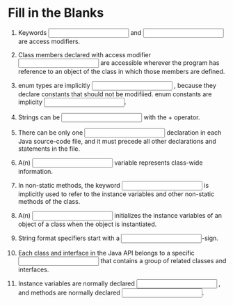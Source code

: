 <!-- this worksheet covers chapters 8 & 16 of Deitel -->

# Fill in the Blanks

1. Keywords <input type="text" name="blanks-01"> and <input type="text" name="blanks-02"> are access modifiers.
   
2. Class members declared with access modifier <input type="text" name="blanks-03"> are accessible wherever the program has reference to an object of the class in which those members are defined.
   
3. enum types are implicitly <input type="text" name="blanks-04"> , because they declare constants that should not be modifiied. enum constants are implicity <input type="text" name="blanks-05">.
   
4. Strings can be <input type="text" name="blanks-06"> with the + operator.
   
5. There can be only one <input type="text" name="blanks-07"> declaration in each Java source-code file, and it must precede all other declarations and statements in the file.
   
6. A(n) <input type="text" name="blanks-08"> variable represents class-wide information.
   
7. In non-static methods, the keyword <input type="text" name="blanks-09"> is implicitly used to refer to the instance variables and other non-static methods of the class.
   
8. A(n) <input type="text" name="blanks-10"> initializes the instance variables of an object of a class when the object is instantiated.
   
9. String format specifiers start with a <input type="text" name="blanks-11">-sign.
   
10. Each class and interface in the Java API belongs to a specific <input type="text" name="blanks-12"> that contains a group of related classes and interfaces.
    
11. Instance variables are normally declared <input type="text" name="blanks-13"> , and methods are normally declared <input type="text" name="blanks-14">.
